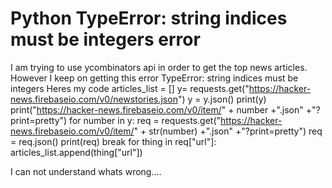 
# Python TypeError: string indices must be integers error

I am trying to use ycombinators api in order to get the top news articles. However I keep on getting this error TypeError: string indices must be integers
Heres my code
articles_list = []
y= requests.get("https://hacker-news.firebaseio.com/v0/newstories.json")
y = y.json()
print(y)
print("https://hacker-news.firebaseio.com/v0/item/" + number +".json" +"?print=pretty")
for number in y:
    req = requests.get("https://hacker-news.firebaseio.com/v0/item/" + str(number) +".json" +"?print=pretty")
    req = req.json()
    print(req)
    break
for thing in req["url"]:
    articles_list.append(thing["url"])


I can not understand whats wrong....

        